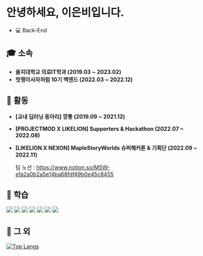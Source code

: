 # 안녕하세요, 이은비입니다.
- 💻 Back-End

## 🎓 소속
- **을지대학교 의료IT학과 (2019.03 ~ 2023.02)**
- **멋쟁이사자처럼 10기 백엔드 (2022.03 ~ 2022.12)**

## 📄 활동
- **[교내 딥러닝 동아리] 깡통 (2019.09 ~ 2021.12)**
- **[PROJECTMOD X LIKELION] Supporters & Hackathon (2022.07 ~ 2022.08)**
- **[LIKELION X NEXON] MapleStoryWorlds 슈퍼해커톤 & 기획단 (2022.09 ~ 2022.11)**
  
  팀 노션 : https://www.notion.so/MSW-efa2a0b2a5e14ba68fdf49b0e45c8455

## 📝 학습

<img src="https://img.shields.io/badge/Python-3776AB?style=flat-square&logo=python&logoColor=white"/> <img src="https://img.shields.io/badge/Java-B45F04?style=flat-square&logo=java&logoColor=white"/> <img src="https://img.shields.io/badge/HTML5-E34F26?style=flat-square&logo=html5&logoColor=white"/> <img src="https://img.shields.io/badge/CSS3-1572B6?style=flat-square&logo=css3&logoColor=white"/> <img src="https://img.shields.io/badge/C-A8B9CC?style=flat-square&logo=c&logoColor=white"/> <img src="https://img.shields.io/badge/c++-00599C?style=flat-square&logo=c%2B%2B&logoColor=white"/> <img src="https://img.shields.io/badge/Lua-2C2D72?style=flat-square&logo=lua&logoColor=white"/>

## 📑 그 외
[![Top Langs](https://github-readme-stats.vercel.app/api/top-langs/?username=anuraghazra&layout=compact)](https://github.com/anuraghazra/github-readme-stats)
